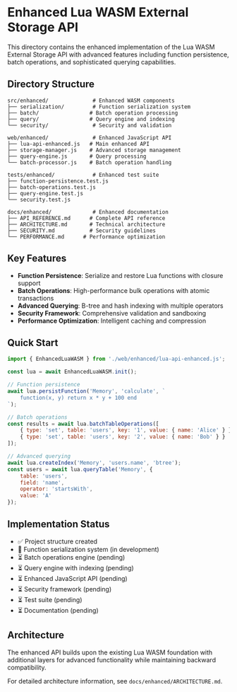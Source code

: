 # Enhanced Lua WASM External Storage API

This directory contains the enhanced implementation of the Lua WASM External Storage API with advanced features including function persistence, batch operations, and sophisticated querying capabilities.

## Directory Structure

```
src/enhanced/              # Enhanced WASM components
├── serialization/         # Function serialization system
├── batch/                # Batch operation processing
├── query/                # Query engine and indexing
└── security/              # Security and validation

web/enhanced/              # Enhanced JavaScript API
├── lua-api-enhanced.js   # Main enhanced API
├── storage-manager.js    # Advanced storage management
├── query-engine.js       # Query processing
└── batch-processor.js    # Batch operation handling

tests/enhanced/            # Enhanced test suite
├── function-persistence.test.js
├── batch-operations.test.js
├── query-engine.test.js
└── security.test.js

docs/enhanced/             # Enhanced documentation
├── API_REFERENCE.md      # Complete API reference
├── ARCHITECTURE.md       # Technical architecture
├── SECURITY.md           # Security guidelines
└── PERFORMANCE.md      # Performance optimization
```

## Key Features

- **Function Persistence**: Serialize and restore Lua functions with closure support
- **Batch Operations**: High-performance bulk operations with atomic transactions
- **Advanced Querying**: B-tree and hash indexing with multiple operators
- **Security Framework**: Comprehensive validation and sandboxing
- **Performance Optimization**: Intelligent caching and compression

## Quick Start

```javascript
import { EnhancedLuaWASM } from './web/enhanced/lua-api-enhanced.js';

const lua = await EnhancedLuaWASM.init();

// Function persistence
await lua.persistFunction('Memory', 'calculate', `
    function(x, y) return x * y + 100 end
`);

// Batch operations
const results = await lua.batchTableOperations([
    { type: 'set', table: 'users', key: '1', value: { name: 'Alice' } },
    { type: 'set', table: 'users', key: '2', value: { name: 'Bob' } }
]);

// Advanced querying
await lua.createIndex('Memory', 'users.name', 'btree');
const users = await lua.queryTable('Memory', {
    table: 'users',
    field: 'name',
    operator: 'startsWith',
    value: 'A'
});
```

## Implementation Status

- ✅ Project structure created
- 🔄 Function serialization system (in development)
- ⏳ Batch operations engine (pending)
- ⏳ Query engine with indexing (pending)
- ⏳ Enhanced JavaScript API (pending)
- ⏳ Security framework (pending)
- ⏳ Test suite (pending)
- ⏳ Documentation (pending)

## Architecture

The enhanced API builds upon the existing Lua WASM foundation with additional layers for advanced functionality while maintaining backward compatibility.

For detailed architecture information, see `docs/enhanced/ARCHITECTURE.md`.